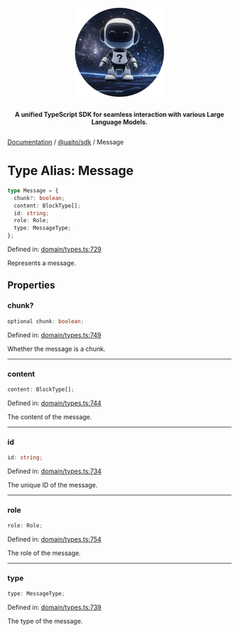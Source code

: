 <div style="display:flex; flex-direction:column; align-items:center;">
<p align="center">
  <img src="../UAITO.png" alt="UAITO Logo" width="200"/>
</p>

<p align="center">
  <strong>A unified TypeScript SDK for seamless interaction with various Large Language Models.</strong>
</p>
</div>

[Documentation](README.md) / [@uaito/sdk](@uaito.sdk.md) / Message

# Type Alias: Message

```ts
type Message = {
  chunk?: boolean;
  content: BlockType[];
  id: string;
  role: Role;
  type: MessageType;
};
```

Defined in: [domain/types.ts:729](https://github.com/elribonazo/uaito/blob/f0334f5f0daa310e5728d8d40126c1de139e02a9/packages/sdk/src/domain/types.ts#L729)

Represents a message.

## Properties

### chunk?

```ts
optional chunk: boolean;
```

Defined in: [domain/types.ts:749](https://github.com/elribonazo/uaito/blob/f0334f5f0daa310e5728d8d40126c1de139e02a9/packages/sdk/src/domain/types.ts#L749)

Whether the message is a chunk.

***

### content

```ts
content: BlockType[];
```

Defined in: [domain/types.ts:744](https://github.com/elribonazo/uaito/blob/f0334f5f0daa310e5728d8d40126c1de139e02a9/packages/sdk/src/domain/types.ts#L744)

The content of the message.

***

### id

```ts
id: string;
```

Defined in: [domain/types.ts:734](https://github.com/elribonazo/uaito/blob/f0334f5f0daa310e5728d8d40126c1de139e02a9/packages/sdk/src/domain/types.ts#L734)

The unique ID of the message.

***

### role

```ts
role: Role;
```

Defined in: [domain/types.ts:754](https://github.com/elribonazo/uaito/blob/f0334f5f0daa310e5728d8d40126c1de139e02a9/packages/sdk/src/domain/types.ts#L754)

The role of the message.

***

### type

```ts
type: MessageType;
```

Defined in: [domain/types.ts:739](https://github.com/elribonazo/uaito/blob/f0334f5f0daa310e5728d8d40126c1de139e02a9/packages/sdk/src/domain/types.ts#L739)

The type of the message.

